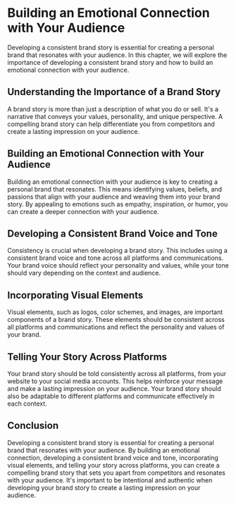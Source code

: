 Building an Emotional Connection with Your Audience
===================================================================================================

Developing a consistent brand story is essential for creating a personal brand that resonates with your audience. In this chapter, we will explore the importance of developing a consistent brand story and how to build an emotional connection with your audience.

Understanding the Importance of a Brand Story
---------------------------------------------

A brand story is more than just a description of what you do or sell. It's a narrative that conveys your values, personality, and unique perspective. A compelling brand story can help differentiate you from competitors and create a lasting impression on your audience.

Building an Emotional Connection with Your Audience
---------------------------------------------------

Building an emotional connection with your audience is key to creating a personal brand that resonates. This means identifying values, beliefs, and passions that align with your audience and weaving them into your brand story. By appealing to emotions such as empathy, inspiration, or humor, you can create a deeper connection with your audience.

Developing a Consistent Brand Voice and Tone
--------------------------------------------

Consistency is crucial when developing a brand story. This includes using a consistent brand voice and tone across all platforms and communications. Your brand voice should reflect your personality and values, while your tone should vary depending on the context and audience.

Incorporating Visual Elements
-----------------------------

Visual elements, such as logos, color schemes, and images, are important components of a brand story. These elements should be consistent across all platforms and communications and reflect the personality and values of your brand.

Telling Your Story Across Platforms
-----------------------------------

Your brand story should be told consistently across all platforms, from your website to your social media accounts. This helps reinforce your message and make a lasting impression on your audience. Your brand story should also be adaptable to different platforms and communicate effectively in each context.

Conclusion
----------

Developing a consistent brand story is essential for creating a personal brand that resonates with your audience. By building an emotional connection, developing a consistent brand voice and tone, incorporating visual elements, and telling your story across platforms, you can create a compelling brand story that sets you apart from competitors and resonates with your audience. It's important to be intentional and authentic when developing your brand story to create a lasting impression on your audience.
